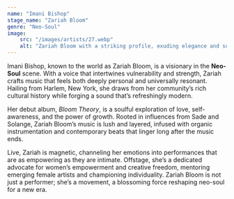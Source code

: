 ```yaml
---
name: "Imani Bishop"
stage_name: "Zariah Bloom"
genre: "Neo-Soul"
image: 
    src: "/images/artists/27.webp"
    alt: "Zariah Bloom with a striking profile, exuding elegance and soulful confidence"
---
```


Imani Bishop, known to the world as Zariah Bloom, is a visionary in the **Neo-Soul** scene. With a voice that intertwines vulnerability and strength, Zariah crafts music that feels both deeply personal and universally resonant. Hailing from Harlem, New York, she draws from her community’s rich cultural history while forging a sound that’s refreshingly modern.

Her debut album, *Bloom Theory*, is a soulful exploration of love, self-awareness, and the power of growth. Rooted in influences from Sade and Solange, Zariah Bloom’s music is lush and layered, infused with organic instrumentation and contemporary beats that linger long after the music ends.

Live, Zariah is magnetic, channeling her emotions into performances that are as empowering as they are intimate. Offstage, she’s a dedicated advocate for women’s empowerment and creative freedom, mentoring emerging female artists and championing individuality. Zariah Bloom is not just a performer; she’s a movement, a blossoming force reshaping neo-soul for a new era.
